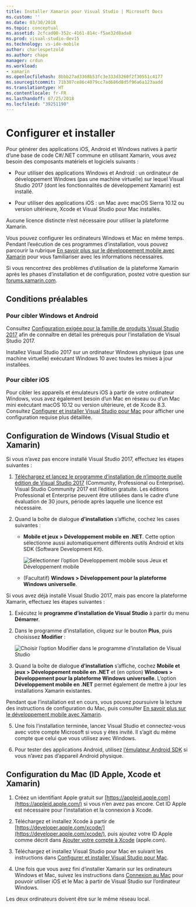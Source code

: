 ```yaml
---
title: Installer Xamarin pour Visual Studio | Microsoft Docs
ms.custom: ''
ms.date: 03/30/2018
ms.topic: conceptual
ms.assetid: 2cfcad00-352c-4161-814c-f5ae32d8ada8
ms.prod: visual-studio-dev15
ms.technology: vs-ide-mobile
author: charlespetzold
ms.author: chape
manager: crdun
ms.workload:
- xamarin
ms.openlocfilehash: 8bbb27ad3368b53fc3e333d3260f2f30551c4177
ms.sourcegitcommit: 71b307ce86c4079cc7ad686d8d5f96a6a123aadd
ms.translationtype: HT
ms.contentlocale: fr-FR
ms.lasthandoff: 07/25/2018
ms.locfileid: "39251190"
---
```

# <a name="setup-and-install"></a>Configurer et installer

Pour générer des applications iOS, Android et Windows natives à partir d’une base de code C#/.NET commune en utilisant Xamarin, vous avez besoin des composants matériels et logiciels suivants :

-   Pour utiliser des applications Windows et Android : un ordinateur de développement Windows (pas une machine virtuelle) sur lequel Visual Studio 2017 (dont les fonctionnalités de développement Xamarin) est installé.

-   Pour utiliser des applications iOS : un Mac avec macOS Sierra 10.12 ou version ultérieure, Xcode et Visual Studio pour Mac installés.

Aucune licence distincte n’est nécessaire pour utiliser la plateforme Xamarin.

Vous pouvez configurer les ordinateurs Windows et Mac en même temps. Pendant l’exécution de ces programmes d’installation, vous pouvez parcourir la rubrique [En savoir plus sur le développement mobile avec Xamarin](../cross-platform/learn-about-mobile-development-with-xamarin.md) pour vous familiariser avec les informations nécessaires.

Si vous rencontrez des problèmes d’utilisation de la plateforme Xamarin après les phases d’installation et de configuration, postez votre question sur [forums.xamarin.com](http://forums.xamarin.com/).

<a name="prereq" />

## <a name="pre-requisites"></a>Conditions préalables

###  <a name="for-targeting-windows-and-android"></a>Pour cibler Windows et Android

Consultez [Configuration exigée pour la famille de produits Visual Studio 2017](/visualstudio/productinfo/vs2017-system-requirements-vs) afin de connaître en détail les prérequis pour l’installation de Visual Studio 2017.

Installez Visual Studio 2017 sur un ordinateur Windows physique (pas une machine virtuelle) exécutant Windows 10 avec toutes les mises à jour installées.

### <a name="for-targeting-ios"></a>Pour cibler iOS

Pour cibler les appareils et émulateurs iOS à partir de votre ordinateur Windows, vous avez également besoin d’un Mac en réseau ou d’un Mac mini exécutant macOS 10.12 ou version ultérieure, et de Xcode 8.3. Consultez [Configurer et installer Visual Studio pour Mac](/visualstudio/mac/installation) pour afficher une configuration requise plus détaillée.

<a name="windows" />

##  <a name="windows-setup-visual-studio-and-xamarin"></a>Configuration de Windows (Visual Studio et Xamarin)

Si vous n’avez pas encore installé Visual Studio 2017, effectuez les étapes suivantes :

1.  [Téléchargez et lancez le programme d’installation de n’importe quelle édition de Visual Studio 2017](https://visualstudio.microsoft.com/downloads/?utm_medium=microsoft&utm_source=docs.microsoft.com&utm_campaign=button+cta&utm_content=download+vs2017) (Community, Professional ou Enterprise). Visual Studio Community 2017 est l’édition gratuite. Les éditions Professional et Enterprise peuvent être utilisées dans le cadre d’une évaluation de 30 jours, période après laquelle une licence est nécessaire.

2.  Quand la boîte de dialogue **d’installation** s’affiche, cochez les cases suivantes :

    - **Mobile et jeux > Développement mobile en .NET**. Cette option sélectionne aussi automatiquement différents outils Android et kits SDK (Software Development Kit).

        ![Sélectionner l’option Développement mobile sous Jeux et Développement mobile](../cross-platform/media/cross-plat-xamarin-setup-2a.png "Configuration multiplateforme de Xamarin 2")

    - (Facultatif) **Windows > Développement pour la plateforme Windows universelle**.

Si vous avez déjà installé Visual Studio 2017, mais pas encore la plateforme Xamarin, effectuez les étapes suivantes :

1. Exécutez le **programme d’installation de Visual Studio** à partir du menu **Démarrer**.

2.  Dans le programme d’installation, cliquez sur le bouton **Plus**, puis choisissez **Modifier** :

    ![Choisir l’option Modifier dans le programme d’installation de Visual Studio](../cross-platform/media/cross-plat-xamarin-setup-1a.png "Configuration multiplateforme de Xamarin 1")

3.  Quand la boîte de dialogue **d’installation** s’affiche, cochez **Mobile et jeux > Développement mobile en .NET** et (en option) **Windows > Développement pour la plateforme Windows universelle**. L’option **Développement mobile en .NET** permet également de mettre à jour les installations Xamarin existantes.

Pendant que l’installation est en cours, vous pouvez poursuivre la lecture des instructions de configuration du Mac, puis consulter [En savoir plus sur le développement mobile avec Xamarin](../cross-platform/learn-about-mobile-development-with-xamarin.md).

5.  Une fois l’installation terminée, lancez Visual Studio et connectez-vous avec votre compte Microsoft si vous y êtes invité. Il s’agit du même compte que celui que vous utilisez avec Windows.

6.  Pour tester des applications Android, utilisez [l’émulateur Android SDK](/xamarin/android/get-started/installation/android-emulator/) si vous n’avez pas d’appareil Android physique.

<a name="mac" />

##  <a name="mac-setup-apple-id-xcode-and-xamarin"></a>Configuration du Mac (ID Apple, Xcode et Xamarin)

1.  Créez un identifiant Apple gratuit sur [https://appleid.apple.com](https://appleid.apple.com/) si vous n’en avez pas encore. Cet ID Apple est nécessaire pour l’installation et la connexion à Xcode.

2.  Téléchargez et installez Xcode à partir de [https://developer.apple.com/xcode/](https://developer.apple.com/xcode/), puis ajoutez votre ID Apple comme décrit dans [Ajouter votre compte à Xcode](https://developer.apple.com/library/content/documentation/IDEs/Conceptual/AppStoreDistributionTutorial/AddingYourAccounttoXcode/AddingYourAccounttoXcode.html#//apple_ref/doc/uid/TP40013839-CH40-SW1) (apple.com).

3.  Téléchargez et installez Visual Studio pour Mac en suivant les instructions dans [Configurer et installer Visual Studio pour Mac](/visualstudio/mac/installation).

4.  Une fois que vous avez fini d’installer Xamarin sur les ordinateurs Windows et Mac, suivez les instructions dans [Connexion au Mac](/xamarin/ios/get-started/installation/windows/connecting-to-mac/) pour pouvoir utiliser iOS et le Mac à partir de Visual Studio sur l’ordinateur Windows.

Les deux ordinateurs doivent être sur le même réseau local.
